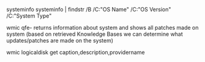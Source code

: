 systeminfo
systeminfo | findstr /B /C:"OS Name" /C:"OS Version" /C:"System Type"

wmic qfe-  returns information about system and shows all patches made on system
\(based on retrieved Knowledge Bases we can determine what updates/patches are made on the system\)

wmic logicaldisk get caption,description,providername

